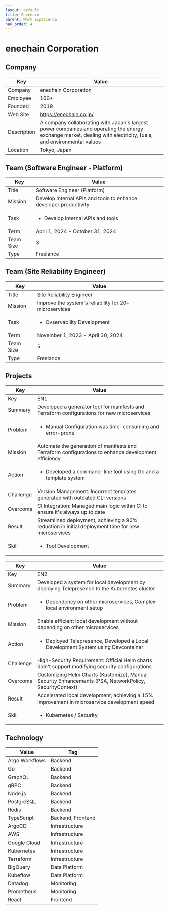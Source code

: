 ```yaml
---
layout: default
title: Enechain
parent: Work Experience
nav_order: 4
---
```


# enechain Corporation

## Company

| Key         | Value                                                                                                                                                     |
| ----------- | --------------------------------------------------------------------------------------------------------------------------------------------------------- |
| Company     | enechain Corporation                                                                                                                                      |
| Employee    | 160+                                                                                                                                                      |
| Founded     | 2019                                                                                                                                                      |
| Web Site    | https://enechain.co.jp/                                                                                                                                   |
| Description | A company collaborating with Japan's largest power companies and operating the energy exchange market, dealing with electricity, fuels, and environmental values |
| Location    | Tokyo, Japan                                                                                                                                              |

## Team (Software Engineer - Platform)

<table>
  <thead>
    <tr>
      <th>Key</th>
      <th>Value</th>
    </tr>
  </thead>
  <tbody>
    <tr>
      <td>Title</td>
      <td>Software Engineer (Platform)</td>
    </tr>
    <tr>
      <td>Mission</td>
      <td>Develop internal APIs and tools to enhance developer productivity</td>
    </tr>
    <tr>
      <td>Task</td>
      <td><ul><li>Develop internal APIs and tools</li></ul></td>
    </tr>
    <tr>
      <td>Term</td>
      <td>April 1, 2024 - October 31, 2024</td>
    </tr>
    <tr>
      <td>Team Size</td>
      <td>3</td>
    </tr>
    <tr>
      <td>Type</td>
      <td>Freelance</td>
    </tr>
  </tbody>
</table>

## Team (Site Reliability Engineer)

<table>
  <thead>
    <tr>
      <th>Key</th>
      <th>Value</th>
    </tr>
  </thead>
  <tbody>
    <tr>
      <td>Title</td>
      <td>Site Reliability Engineer</td>
    </tr>
    <tr>
      <td>Mission</td>
      <td>Improve the system's reliability for 20+ microservices</td>
    </tr>
    <tr>
      <td>Task</td>
      <td><ul><li>Ovservability Development</li></ul></td>
    </tr>
    <tr>
      <td>Term</td>
      <td>November 1, 2023 - April 30, 2024</td>
    </tr>
    <tr>
      <td>Team Size</td>
      <td>5</td>
    </tr>
    <tr>
      <td>Type</td>
      <td>Freelance</td>
    </tr>
  </tbody>
</table>

## Projects

<table>
  <thead>
    <tr>
      <th>Key</th>
      <th>Value</th>
    </tr>
  </thead>
  <tbody>
    <tr>
      <td>Key</td>
      <td>EN1</td>
    </tr>
    <tr>
      <td>Summary</td>
      <td>Developed a generator tool for manifests and Terraform configurations for new microservices</td>
    </tr>
    <tr>
      <td>Problem</td>
      <td><ul><li>Manual Configuration was time-consuming and error-prone</li></ul></td>
    </tr>
    <tr>
      <td>Mission</td>
      <td>Automate the generation of manifests and Terraform configurations to enhance development efficiency</td>
    </tr>
    <tr>
      <td>Action</td>
      <td><ul><li>Developed a command-line tool using Go and a template system</li></ul></td>
    </tr>
    <tr>
      <td>Challenge</td>
      <td>Version Management: Incorrect templates generated with outdated CLI versions</td>
    </tr>
    <tr>
      <td>Overcome</td>
      <td>CI Integration: Managed main logic within CI to ensure it's always up to date</td>
    </tr>
    <tr>
      <td>Result</td>
      <td>Streamlined deployment, achieving a 90% reduction in initial deployment time for new microservices</td>
    </tr>
    <tr>
      <td>Skill</td>
      <td><ul><li>Tool Development</li></ul></td>
    </tr>
  </tbody>
</table>

<table>
  <thead>
    <tr>
      <th>Key</th>
      <th>Value</th>
    </tr>
  </thead>
  <tbody>
    <tr>
      <td>Key</td>
      <td>EN2</td>
    </tr>
    <tr>
      <td>Summary</td>
      <td>Developed a system for local development by deploying Telepresence to the Kubernetes cluster</td>
    </tr>
    <tr>
      <td>Problem</td>
      <td><ul><li>Dependency on other microservices, Complex local environment setup</li></ul></td>
    </tr>
    <tr>
      <td>Mission</td>
      <td>Enable efficient local development without depending on other microservices</td>
    </tr>
    <tr>
      <td>Action</td>
      <td><ul><li>Deployed Telepresence, Developed a Local Development System using Devcontainer</li></ul></td>
    </tr>
    <tr>
      <td>Challenge</td>
      <td>High-Security Requirement: Official Helm charts didn't support modifying security configurations</td>
    </tr>
    <tr>
      <td>Overcome</td>
      <td>Customizing Helm Charts (Kustomize), Manual Security Enhancements (PSA, NetworkPolicy, SecurityContext)</td>
    </tr>
    <tr>
      <td>Result</td>
      <td>Accelerated local development, achieving a 15% improvement in microservice development speed</td>
    </tr>
    <tr>
      <td>Skill</td>
      <td><ul><li>Kubernetes / Security</li></ul></td>
    </tr>
  </tbody>
</table>

## Technology

| Value           | Tag               |
| --------------- | ----------------- |
| Argo Workflows  | Backend           |
| Go              | Backend           |
| GraphQL         | Backend           |
| gRPC            | Backend           |
| Node.js         | Backend           |
| PostgreSQL      | Backend           |
| Redis           | Backend           |
| TypeScript      | Backend, Frontend |
| ArgoCD          | Infrastructure    |
| AWS             | Infrastructure    |
| Google Cloud    | Infrastructure    |
| Kubernetes      | Infrastructure    |
| Terraform       | Infrastructure    |
| BigQuery        | Data Platform     |
| Kubeflow        | Data Platform     |
| Datadog         | Monitoring        |
| Prometheus      | Monitoring        |
| React           | Frontend          |

